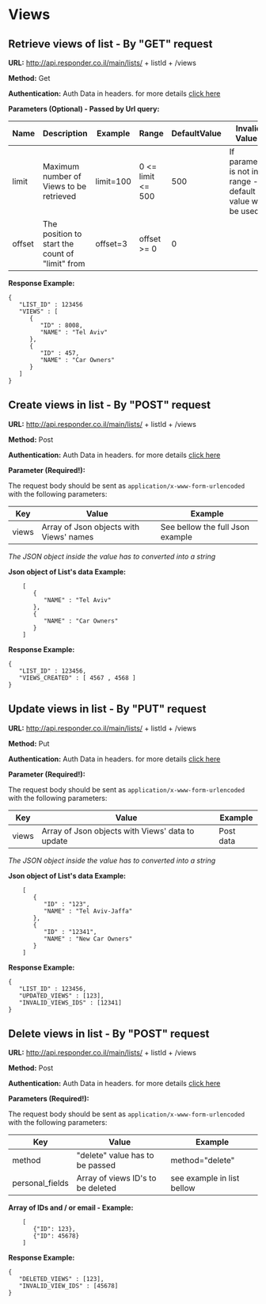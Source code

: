 # Views

## Retrieve views of list - By "GET" request

**URL:** http://api.responder.co.il/main/lists/ + listId + /views

**Method:** Get

**Authentication:** Auth Data in headers. for more details [click here](https://github.com/responder/restapi/tree/master/Authentication/ )

**Parameters (Optional) - Passed by Url query:** 

  | Name     | Description | Example     | Range    | DefaultValue | Invalid Values | NOTE!                             |
  | ---------|-------------|-------------|----------|--------------|----------------|-----------------------------------|
  | limit  | Maximum number of Views to be retrieved | limit=100 | 0 <= limit <= 500     | 500         | If parameter is not in range - default value will be used | 
  | offset | The position to start the count of "limit" from | offset=3 | offset >= 0     | 0         | |   

**Response Example:**

    {
       "LIST_ID" : 123456
       "VIEWS" : [
          {
             "ID" : 8008,
             "NAME" : "Tel Aviv"
          },
          {
             "ID" : 457,
             "NAME" : "Car Owners"
          }
       ]
    }
    
## Create views in list - By "POST" request

**URL:** http://api.responder.co.il/main/lists/ + listId + /views

**Method:** Post

**Authentication:** Auth Data in headers. for more details [click here](https://github.com/responder/restapi/tree/master/Authentication/ )

**Parameter (Required!):**

The request body should be sent as `application/x-www-form-urlencoded` with the following parameters:
  
  | Key     | Value | Example |
  | ---------|-------------|---------|
  | views | Array of Json objects with Views' names | See bellow the full Json example |

*The JSON object inside the value has to converted into a string*

**Json object of List's data Example:**
        
        [
           {
              "NAME" : "Tel Aviv"
           },
           {
              "NAME" : "Car Owners"
           }
        ]

**Response Example:**

    {
       "LIST_ID" : 123456,
       "VIEWS_CREATED" : [ 4567 , 4568 ]
    }
    

## Update views in list - By "PUT" request

**URL:** http://api.responder.co.il/main/lists/ + listId + /views

**Method:** Put

**Authentication:** Auth Data in headers. for more details [click here](https://github.com/responder/restapi/tree/master/Authentication/ )

**Parameter (Required!):**
  
  The request body should be sent as `application/x-www-form-urlencoded` with the following parameters:

  | Key     | Value | Example |
  | ---------|-------------|---------|
  | views | Array of Json objects with Views' data to update | Post data | See bellow the full Json example |

*The JSON object inside the value has to converted into a string*

**Json object of List's data Example:**
        
        [
           {
              "ID" : "123",
              "NAME" : "Tel Aviv-Jaffa"
           },
           {
              "ID" : "12341",
              "NAME" : "New Car Owners"
           }
        ]

**Response Example:**

    {
       "LIST_ID" : 123456,
       "UPDATED_VIEWS" : [123],
       "INVALID_VIEWS_IDS" : [12341]
    }
    

## Delete views in list - By "POST" request

**URL:** http://api.responder.co.il/main/lists/ + listId + /views

**Method:** Post

**Authentication:** Auth Data in headers. for more details [click here](https://github.com/responder/restapi/tree/master/Authentication/ )

**Parameters (Required!):**

The request body should be sent as `application/x-www-form-urlencoded` with the following parameters:

  | Key     | Value | Example     |
  | ---------|-------------|-------------|
  | method | "delete" value has to be passed | method="delete" | 
  | personal_fields  | Array of views ID's to be deleted | see example in list bellow |
  
**Array of IDs and / or email - Example:**
        
        [
           {"ID": 123},
           {"ID": 45678}
        ]

**Response Example:**

    {
       "DELETED_VIEWS" : [123],
       "INVALID_VIEW_IDS" : [45678]
    }